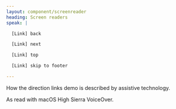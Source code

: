 ```yaml
---
layout: component/screenreader
heading: Screen readers
speak: |

  [Link] back

  [Link] next

  [Link] top

  [Link] skip to footer

---
```



How the direction links demo is described by assistive technology.

As read with macOS High Sierra VoiceOver.
